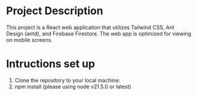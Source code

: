 # Project Description
This project is a React web application that utilizes Tailwind CSS, Ant Design (antd), and Firebase Firestore. The web app is optimized for viewing on mobile screens.

# Intructions set up
1. Clone the repository to your local machine:
2. npm install (please using node v21.5.0 or latest)
   
